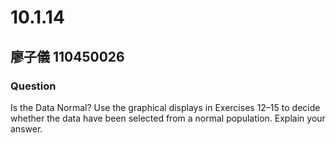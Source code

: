# 10.1.14
## 廖子儀 110450026

### Question
Is the Data Normal? Use the graphical displays in Exercises 12–15 to decide whether the data have been selected from a normal population. Explain your answer.
